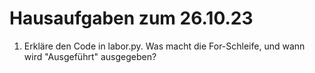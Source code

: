 # Hausaufgaben zum 26.10.23

1. Erkläre den Code in labor.py. Was macht die For-Schleife, und wann wird "Ausgeführt" ausgegeben?
